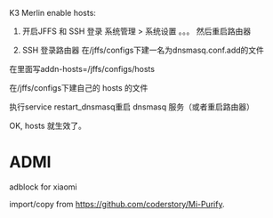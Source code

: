 K3 Merlin enable hosts:

1. 开启JFFS 和 SSH 登录
系统管理 > 系统设置 。。。 
然后重启路由器

2. SSH 登录路由器
在/jffs/configs下建一名为dnsmasq.conf.add的文件

在里面写addn-hosts=/jffs/configs/hosts

在/jffs/configs下建自己的 hosts 的文件

执行service restart_dnsmasq重启 dnsmasq 服务（或者重启路由器）

OK, hosts 就生效了。

# ADMI

adblock for xiaomi

import/copy from https://github.com/coderstory/Mi-Purify.
